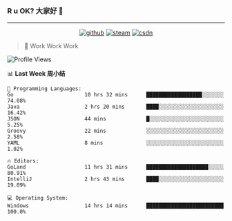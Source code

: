 ### R u OK? 大家好 👋

___

<p align="center">
  <a href="https://bigkjp97.github.io/"><img src="https://img.shields.io/badge/-GitPage-lightgrey" alt="github"></a>
  <a href="https://steamcommunity.com/id/bigkjp/"><img src="https://img.shields.io/badge/-Steam-black" alt="steam"></a>
  <a href="https://blog.csdn.net/qq_38986088"><img src="https://img.shields.io/badge/CSDN-cf000e" alt="csdn"></a>
</p>

> 🧟 Work Work Work

<!--START_SECTION:kjp readme-->
![Profile Views](http://img.shields.io/badge/Mi%20Amigos%E2%99%82%EF%B8%8F-0-ff69b4)

📊 **Last Week 周小结** 

```text
💬 Programming Languages: 
Go                       10 hrs 32 mins      ██████████████████░░░░░░░   74.08% 
Java                     2 hrs 20 mins       ████░░░░░░░░░░░░░░░░░░░░░   16.42% 
JSON                     44 mins             █░░░░░░░░░░░░░░░░░░░░░░░░   5.25% 
Groovy                   22 mins             ░░░░░░░░░░░░░░░░░░░░░░░░░   2.58% 
YAML                     8 mins              ░░░░░░░░░░░░░░░░░░░░░░░░░   1.02%

🔥 Editors: 
GoLand                   11 hrs 31 mins      ████████████████████░░░░░   80.91% 
IntelliJ                 2 hrs 43 mins       ████░░░░░░░░░░░░░░░░░░░░░   19.09%

💻 Operating System: 
Windows                  14 hrs 14 mins      █████████████████████████   100.0%

```


<!--END_SECTION:kjp readme-->

<!--
**bigkjp97/bigkjp97** is a ✨ _special_ ✨ repository because its `README.md` (this file) appears on your GitHub profile.

Here are some ideas to get you started:

- 🔭 I’m currently working on ...
- 🌱 I’m currently learning ...
- 👯 I’m looking to collaborate on ...
- 🤔 I’m looking for help with ...
- 💬 Ask me about ...
- 📫 How to reach me: ...
- 😄 Pronouns: ...
- ⚡ Fun fact: ... -->
